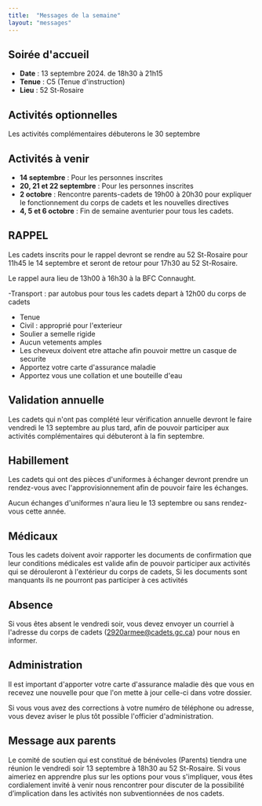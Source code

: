 ```yaml
---
title:  "Messages de la semaine"
layout: "messages"
---
```

 
## Soirée d'accueil  

- **Date** : 13 septembre 2024. de 18h30 à 21h15
- **Tenue** : C5 (Tenue d'instruction)
- **Lieu** : 52 St-Rosaire
 

## Activités optionnelles

Les activités complémentaires débuterons le 30 septembre 

## Activités à venir

- **14 septembre** : Pour les personnes inscrites 
- **20, 21 et 22 septembre** : Pour les personnes inscrites
- **2 octobre** : Rencontre parents-cadets de 19h00 à 20h30 pour expliquer le fonctionnement du corps de cadets et les nouvelles directives
- **4, 5 et 6 octobre** : Fin de semaine aventurier pour tous les cadets. 

## RAPPEL

Les cadets inscrits pour le rappel devront se rendre au 52 St-Rosaire pour 11h45 le 14 septembre et seront de retour pour 17h30 au 52 St-Rosaire.

Le rappel aura lieu de 13h00 à 16h30 à la BFC Connaught.

-Transport : par autobus pour tous les cadets depart à 12h00 du corps de cadets
- Tenue 
- Civil : approprié pour l'exterieur
- Soulier a semelle rigide
- Aucun vetements amples
- Les cheveux doivent etre attache afin pouvoir mettre un casque de securite
- Apportez votre carte d'assurance maladie
- Apportez vous une collation et une bouteille d'eau

## Validation annuelle

Les cadets qui n'ont pas complété leur vérification annuelle devront le faire vendredi le 13 septembre au plus tard, afin de pouvoir participer aux activités complémentaires qui débuteront à la fin septembre.

## Habillement

Les cadets qui ont des pièces d'uniformes à échanger devront prendre un rendez-vous avec l'approvisionnement afin de pouvoir faire les échanges.

Aucun échanges d'uniformes n'aura lieu le 13 septembre ou sans rendez-vous cette année.

## Médicaux

Tous les cadets doivent avoir rapporter les documents de confirmation que leur conditions médicales est valide afin de pouvoir participer aux activités qui se dérouleront à l'extérieur du corps de cadets, Si les documents sont manquants ils ne pourront pas participer à ces activités

## Absence

Si vous êtes absent le vendredi soir, vous devez envoyer un courriel à l'adresse du corps de cadets (<2920armee@cadets.gc.ca>) pour nous en informer.

## Administration

Il est important d'apporter votre carte d'assurance maladie dès que vous en recevez une nouvelle pour que l'on mette à jour celle-ci dans votre dossier.

Si vous vous avez des corrections à votre numéro de téléphone ou adresse, vous devez aviser le plus tôt possible l'officier d'administration. 

## Message aux parents

Le comité de soutien qui est constitué de bénévoles (Parents) tiendra une réunion le vendredi soir 13 septembre à 18h30 au 52 St-Rosaire.  Si vous aimeriez en apprendre plus sur les options pour vous s'impliquer, vous êtes cordialement invité à venir nous rencontrer pour discuter de la possibilité d’implication dans les activités non subventionnées de nos cadets. 
